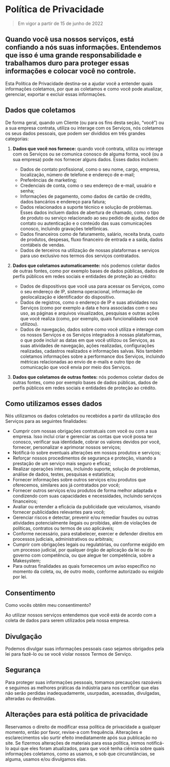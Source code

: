 

# Política de Privacidade

>Em vigor a partir de 15 de junho de 2022
 
## Quando você usa nossos serviços, está confiando a nós suas informações. Entendemos que isso é uma grande responsabilidade e trabalhamos duro para proteger essas informações e colocar você no controle.

Esta Política de Privacidade destina-se a ajudar você a entender quais informações coletamos, por que as coletamos e como você pode atualizar, gerenciar, exportar e excluir essas informações.

## Dados que coletamos
De forma geral, quando um Cliente (ou para os fins desta seção, “você”) ou a sua empresa contrata, utiliza ou interage com os Serviços, nós coletamos os seus dados pessoais, que podem ser divididos em três grandes categorias:

1. **Dados que você nos fornece:** quando você contrata, utiliza ou interage com os Serviços ou se comunica conosco de alguma forma, você (ou a sua empresa) pode nos fornecer alguns dados. Esses dados incluem:
	-   Dados de contato profissional, como o seu nome, cargo, empresa, localização, número de telefone e endereço de e-mail;
	-   Preferências de marketing;
	-   Credenciais de conta, como o seu endereço de e-mail, usuário e senha;
	-   Informações de pagamento, como dados de cartão de crédito, dados bancários e endereço para fatura;
	-   Dados relacionados a suporte técnico e solução de problemas. Esses dados incluem dados de abertura de chamado, como o tipo de produto ou serviço relacionado ao seu pedido de ajuda, dados de contato ou autenticação e o conteúdo das suas comunicações conosco, incluindo gravações telefônicas.
	-   Dados financeiros como de faturamento, salário, receita bruta, custo de produtos, despesas, fluxo financeiro de entrada e a saída, dados contábeis de vendas.
	-   Dados de terceiros na utilização de nossas plataformas e serviços para uso exclusivo nos termos dos serviços contratados.

2. **Dados que coletamos automaticamente:**  nós podemos coletar dados de outras fontes, como por exemplo bases de dados públicas, dados de perfis públicos em redes sociais e entidades de proteção ao crédito:

	-   Dados de dispositivos que você usa para acessar os Serviços, como o seu endereço de IP, sistema operacional, informação de geolocalização e identificador do dispositivo.
	-   Dados de registros, como o endereço de IP e suas atividades nos Serviços (como por exemplo a data e hora associadas com o seu uso, as páginas e arquivos visualizados, pesquisas e outras ações que você realiza (como, por exemplo, quais funcionalidades você utilizou).
	-   Dados de navegação, dados sobre como você utiliza e interage com os nossos Serviços e os Serviços integrados à nossas plataformas, o que pode incluir as datas em que você utilizou os Serviços, as suas atividades de navegação, ações realizadas, configurações realizadas, cadastros realizados e informações salvas. Nós também coletamos informações sobre a performance dos Serviços, incluindo métricas relacionadas ao envio de e-mails e outro tipo de comunicação que você envia por meio dos Serviços.

3.	**Dados que coletamos de outras fontes:**  nós podemos coletar dados de outras fontes, como por exemplo bases de dados públicas, dados de perfis públicos em redes sociais e entidades de proteção ao crédito.

## Como utilizamos esses dados
Nós utilizamos os dados coletados ou recebidos a partir da utilização dos Serviços para as seguintes finalidades:

- Cumprir com nossas obrigações contratuais com você ou com a sua empresa. Isso inclui criar e gerenciar as contas que você possa ter conosco, verificar sua identidade, cobrar os valores devidos por você, fornecer, personalizar e aprimorar nossos serviços;
- Notificá-lo sobre eventuais alterações em nossos produtos e serviços;
- Reforçar nossos procedimentos de segurança e proteção, visando a prestação de um serviço mais seguro e eficaz;
- Realizar operações internas, incluindo suporte, solução de problemas, análise de dados, testes, pesquisas e estatística;
- Fornecer informações sobre outros serviços e/ou produtos que oferecemos, similares aos já contratados por você;
- Fornecer outros serviços e/ou produtos de forma melhor adaptada e condizendo com suas capacidades e necessidades, incluindo serviços financeiros;
- Avaliar ou entender a eficácia da publicidade que veiculamos, visando fornecer publicidades relevantes para você;
- Gerenciar riscos e detectar, prevenir e/ou remediar fraudes ou outras atividades potencialmente ilegais ou proibidas, além de violações de políticas, contratos ou termos de uso aplicáveis;
- Conforme necessário, para estabelecer, exercer e defender direitos em processos judiciais, administrativos ou arbitrais;
- Cumprir com obrigações legais ou regulatórias, ou conforme exigido em um processo judicial, por qualquer órgão de aplicação da lei ou do governo com competência, ou que alegue ter competência, sobre a Makesystem;
- Para outras finalidades as quais fornecemos um aviso específico no momento da coleta, ou, de outro modo, conforme autorizado ou exigido por lei.

## Consentimento
Como vocês obtêm meu consentimento?

Ao utilizar nossos serviços entendemos que você está de acordo com a coleta de dados para serem utilizados pela nossa empresa.

## Divulgação
Podemos divulgar suas informações pessoais caso sejamos obrigados pela lei para fazê-lo ou se você violar nossos Termos de Serviço.

## Segurança
Para proteger suas informações pessoais, tomamos precauções razoáveis e seguimos as melhores práticas da indústria para nos certificar que elas não serão perdidas inadequadamente, usurpadas, acessadas, divulgadas, alteradas ou destruídas. 

## Alterações para está política de privacidade
Reservamos o direito de modificar essa política de privacidade a qualquer momento, então por favor, revise-a com frequência. Alterações e esclarecimentos vão surtir efeito imediatamente após sua publicação no site. Se fizermos alterações de materiais para essa política, iremos notificá-lo aqui que eles foram atualizados, para que você tenha ciência sobre quais informações coletamos, como as usamos, e sob que circunstâncias, se alguma, usamos e/ou divulgamos elas.
